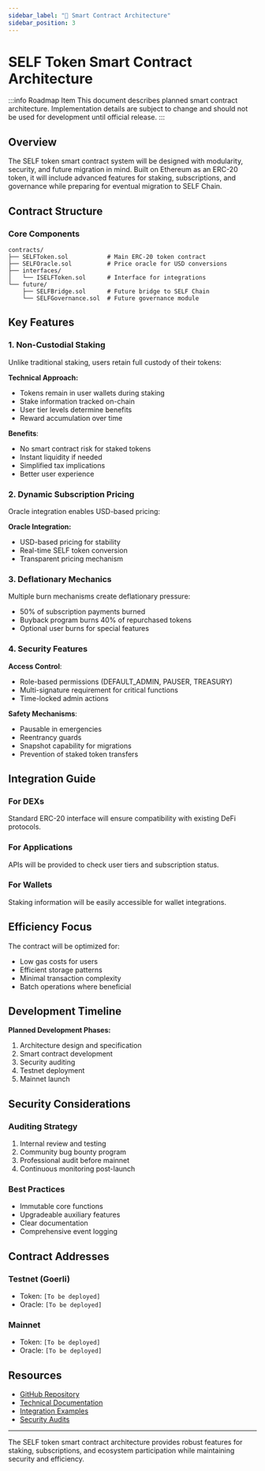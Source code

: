 ```yaml
---
sidebar_label: "🔗 Smart Contract Architecture"
sidebar_position: 3
---
```


# SELF Token Smart Contract Architecture

:::info Roadmap Item
This document describes planned smart contract architecture. Implementation details are subject to change and should not be used for development until official release.
:::

## Overview

The SELF token smart contract system will be designed with modularity, security, and future migration in mind. Built on Ethereum as an ERC-20 token, it will include advanced features for staking, subscriptions, and governance while preparing for eventual migration to SELF Chain.

## Contract Structure

### Core Components

```
contracts/
├── SELFToken.sol           # Main ERC-20 token contract
├── SELFOracle.sol          # Price oracle for USD conversions
├── interfaces/
│   └── ISELFToken.sol      # Interface for integrations
└── future/
    ├── SELFBridge.sol      # Future bridge to SELF Chain
    └── SELFGovernance.sol  # Future governance module
```

## Key Features

### 1. Non-Custodial Staking
Unlike traditional staking, users retain full custody of their tokens:

**Technical Approach:**
- Tokens remain in user wallets during staking
- Stake information tracked on-chain
- User tier levels determine benefits
- Reward accumulation over time

**Benefits**:
- No smart contract risk for staked tokens
- Instant liquidity if needed
- Simplified tax implications
- Better user experience

### 2. Dynamic Subscription Pricing

Oracle integration enables USD-based pricing:

**Oracle Integration:**
- USD-based pricing for stability
- Real-time SELF token conversion
- Transparent pricing mechanism

### 3. Deflationary Mechanics

Multiple burn mechanisms create deflationary pressure:
- 50% of subscription payments burned
- Buyback program burns 40% of repurchased tokens
- Optional user burns for special features

### 4. Security Features

**Access Control**:
- Role-based permissions (DEFAULT_ADMIN, PAUSER, TREASURY)
- Multi-signature requirement for critical functions
- Time-locked admin actions

**Safety Mechanisms**:
- Pausable in emergencies
- Reentrancy guards
- Snapshot capability for migrations
- Prevention of staked token transfers

## Integration Guide

### For DEXs
Standard ERC-20 interface will ensure compatibility with existing DeFi protocols.

### For Applications
APIs will be provided to check user tiers and subscription status.

### For Wallets
Staking information will be easily accessible for wallet integrations.

## Efficiency Focus

The contract will be optimized for:
- Low gas costs for users
- Efficient storage patterns
- Minimal transaction complexity
- Batch operations where beneficial

## Development Timeline

**Planned Development Phases:**
1. Architecture design and specification
2. Smart contract development
3. Security auditing
4. Testnet deployment
5. Mainnet launch

## Security Considerations

### Auditing Strategy
1. Internal review and testing
2. Community bug bounty program
3. Professional audit before mainnet
4. Continuous monitoring post-launch

### Best Practices
- Immutable core functions
- Upgradeable auxiliary features
- Clear documentation
- Comprehensive event logging

## Contract Addresses

### Testnet (Goerli)
- Token: `[To be deployed]`
- Oracle: `[To be deployed]`

### Mainnet
- Token: `[To be deployed]`
- Oracle: `[To be deployed]`

## Resources

- [GitHub Repository](https://github.com/SELF-Technology/self-chain-public/tree/main/contracts)
- [Technical Documentation](https://github.com/SELF-Technology/self-chain-public/tree/main/contracts)
- [Integration Examples](https://github.com/SELF-Technology/self-chain-public/tree/main/contracts)
- [Security Audits](https://github.com/SELF-Technology/self-chain-public/tree/main/contracts)

---

The SELF token smart contract architecture provides robust features for staking, subscriptions, and ecosystem participation while maintaining security and efficiency.